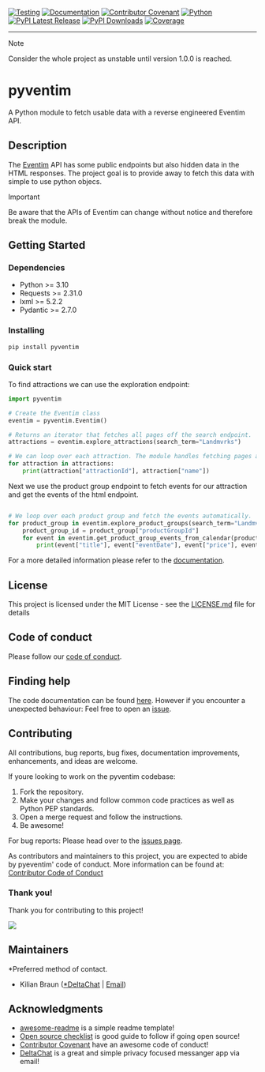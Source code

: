 [![Testing](https://github.com/kggx/pyventim/actions/workflows/testing.yml/badge.svg?branch=main)](https://github.com/kggx/pyventim/actions/workflows/testing.yml)
[![Documentation](https://github.com/kggx/pyventim/actions/workflows/docs.yml/badge.svg?branch=main)](https://github.com/kggx/pyventim/actions/workflows/docs.yml)
[![Contributor Covenant](https://img.shields.io/badge/Contributor%20Covenant-2.1-4baaaa.svg)](code_of_conduct.md)
[![Python](https://img.shields.io/pypi/pyversions/pyventim?label=Python)](https://pypi.org/project/pyventim/)
[![PyPI Latest Release](https://img.shields.io/pypi/v/pyventim.svg?label=PyPI)](https://pypi.org/project/pyventim/)
[![PyPI Downloads](https://img.shields.io/pypi/dm/pyventim.svg?label=PyPI%20downloads)](https://pypi.org/project/pyventim/)
[![Coverage](https://codecov.io/github/kggx/pyventim/coverage.svg?branch=main)](https://app.codecov.io/github/kggx/pyventim)

---

> [!NOTE]
> Consider the whole project as unstable until version 1.0.0 is reached.

# pyventim

A Python module to fetch usable data with a reverse engineered Eventim API.

## Description

The [Eventim](https://www.eventim.com/) API has some public endpoints but also hidden data in the HTML responses. The project goal is to provide away to fetch this data with simple to use python objecs.

> [!IMPORTANT]
> Be aware that the APIs of Eventim can change without notice and therefore break the module.

## Getting Started

### Dependencies

- Python >= 3.10
- Requests >= 2.31.0
- lxml >= 5.2.2
- Pydantic >= 2.7.0

### Installing

```bash
pip install pyventim
```

### Quick start

To find attractions we can use the exploration endpoint:

```python
import pyventim

# Create the Eventim class
eventim = pyventim.Eventim()

# Returns an iterator that fetches all pages off the search endpoint.
attractions = eventim.explore_attractions(search_term="Landmvrks")

# We can loop over each attraction. The module handles fetching pages automatically.
for attraction in attractions:
    print(attraction["attractionId"], attraction["name"])
```

Next we use the product group endpoint to fetch events for our attraction and get the events of the html endpoint.

```python

# We loop over each product group and fetch the events automatically.
for product_group in eventim.explore_product_groups(search_term="Landmvrks"):
    product_group_id = product_group["productGroupId"]
    for event in eventim.get_product_group_events_from_calendar(product_group_id):
        print(event["title"], event["eventDate"], event["price"], event["ticketAvailable"], sep=" | ")
```

For a more detailed information please refer to the [documentation](https://kggx.github.io/pyventim/pyventim.html).

## License

This project is licensed under the MIT License - see the [LICENSE.md](LICENSE.md) file for details

## Code of conduct

Please follow our [code of conduct](CODE_OF_CONDUCT.md).

## Finding help

The code documentation can be found [here](https://kggx.github.io/pyventim/pyventim.html). However if you encounter a unexpected behaviour: Feel free to open an [issue](https://github.com/kggx/pyventim/issues).

## Contributing

All contributions, bug reports, bug fixes, documentation improvements, enhancements, and ideas are welcome.

If youre looking to work on the pyventim codebase:

1. Fork the repository.
1. Make your changes and follow common code practices as well as Python PEP standards.
1. Open a merge request and follow the instructions.
1. Be awesome!

For bug reports: Please head over to the [issues page](https://github.com/kggx/pyventim/issues).

As contributors and maintainers to this project, you are expected to abide by pyeventim' code of conduct. More information can be found at: [Contributor Code of Conduct](CODE_OF_CONDUCT.md)

### Thank you!

Thank you for contributing to this project!

<a href="https://github.com/kggx/pyventim/graphs/contributors">
  <img src="https://contrib.rocks/image?repo=kggx/pyventim"/>
</a>

## Maintainers

\*Preferred method of contact.

- Kilian Braun ([\*DeltaChat](https://i.delta.chat/#97C62CBA0454D4E4FFA475DEA0177351147E5B3E&a=tyzcvpuoz%40nine.testrun.org&n=Kilian&i=isE8C2JZ1IA&s=-_KJ9JqJdSt) | [Email](mailto:hello@kilianbraun.de?subject=PYVENTIM%3A%20General%20question%20about%20the%20project))

## Acknowledgments

- [awesome-readme](https://github.com/matiassingers/awesome-readme) is a simple readme template!
- [Open source checklist](https://dev.to/zt4ff_1/setting-up-your-github-repository-for-open-source-development-43ce) is good guide to follow if going open source!
- [Contributor Covenant](https://www.contributor-covenant.org) have an awesome code of conduct!
- [DeltaChat](https://delta.chat/) is a great and simple privacy focused messanger app via email!
